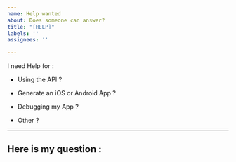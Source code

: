 ```yaml
---
name: Help wanted
about: Does someone can answer?
title: "[HELP]"
labels: ''
assignees: ''

---
```


I need Help for :

- Using the API ?

- Generate an iOS or Android App ?

- Debugging my App ?

- Other ?

-------------------------------------
## Here is my question :
